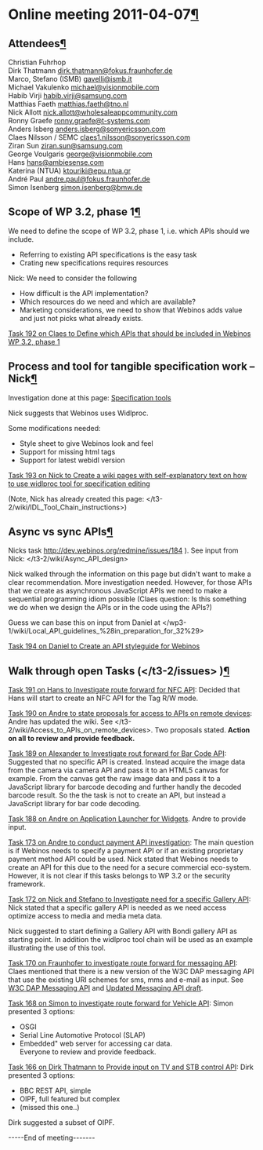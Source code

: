 Online meeting 2011-04-07[¶](#Online-meeting-2011-04-07)
========================================================

Attendees[¶](#Attendees)
------------------------

Christian Fuhrhop\
Dirk Thatmann <dirk.thatmann@fokus.fraunhofer.de>\
Marco, Stefano (ISMB) <gavelli@ismb.it>\
Michael Vakulenko <michael@visionmobile.com>\
Habib Virji <habib.virji@samsung.com>\
Matthias Faeth <matthias.faeth@tno.nl>\
Nick Allott <nick.allott@wholesaleappcommunity.com>\
Ronny Graefe <ronny.graefe@t-systems.com>\
Anders Isberg <anders.isberg@sonyericsson.com>\
Claes Nilsson / SEMC <claes1.nilsson@sonyericsson.com>\
Ziran Sun <ziran.sun@samsung.com>\
George Voulgaris <george@visionmobile.com>\
Hans <hans@ambiesense.com>\
Katerina (NTUA) <ktouriki@epu.ntua.gr>\
André Paul <andre.paul@fokus.fraunhofer.de>\
Simon Isenberg <simon.isenberg@bmw.de>

Scope of WP 3.2, phase 1[¶](#Scope-of-WP-32-phase-1)
----------------------------------------------------

We need to define the scope of WP 3.2, phase 1, i.e. which APIs should
we include.

-   Referring to existing API specifications is the easy task
-   Crating new specifications requires resources

Nick: We need to consider the following

-   How difficult is the API implementation?
-   Which resources do we need and which are available?
-   Marketing considerations, we need to show that Webinos adds value
    and just not picks what already exists.

[Task 192 on Claes to Define which APIs that should be included in
Webinos WP 3.2, phase 1](http://dev.webinos.org/redmine/issues/192)

Process and tool for tangible specification work – Nick[¶](#Process-and-tool-for-tangible-specification-work-–-Nick)
--------------------------------------------------------------------------------------------------------------------

Investigation done at this page: [Specification
tools](/wp3-1/wiki/Tools_%28for_specification_WIDLXML_creation%29)

Nick suggests that Webinos uses Widlproc.

Some modifications needed:

-   Style sheet to give Webinos look and feel
-   Support for missing html tags
-   Support for latest webidl version

[Task 193 on Nick to Create a wiki pages with self-explanatory text on
how to use widlproc tool for specification
editing](http://dev.webinos.org/redmine/issues/193)

(Note, Nick has already created this page:
</t3-2/wiki/IDL_Tool_Chain_instructions>)

Async vs sync APIs[¶](#Async-vs-sync-APIs)
------------------------------------------

Nicks task <http://dev.webinos.org/redmine/issues/184> ). See input from
Nick:
</t3-2/wiki/Async_API_design>

Nick walked through the information on this page but didn't want to make
a clear recommendation. More investigation needed. However, for those
APIs that we create as asynchronous JavaScript APIs we need to make a
sequential programming idiom possible (Claes question: Is this something
we do when we design the APIs or in the code using the APIs?)

Guess we can base this on input from Daniel at
</wp3-1/wiki/Local_API_guidelines_%28in_preparation_for_32%29>

[Task 194 on Daniel to Create an API styleguide for
Webinos](http://dev.webinos.org/redmine/issues/194)

Walk through open Tasks (</t3-2/issues> )[¶](#Walk-through-open-Tasks-httpdevwebinosorgredmineprojectst3-2issues-)
---------------------------------------------------------------------------------------------------------------------------------------------------------

[Task 191 on Hans to Investigate route forward for NFC
API](http://dev.webinos.org/redmine/issues/191): Decided that Hans will
start to create an NFC API for the Tag R/W mode.

[Task 190 on Andre to state proposals for access to APIs on remote
devices](http://dev.webinos.org/redmine/issues/190): Andre has updated
the wiki. See
</t3-2/wiki/Access_to_APIs_on_remote_devices>.
Two proposals stated. **Action on all to review and provide feedback.**

[Task 189 on Alexander to Investigate rout forward for Bar Code
API](http://dev.webinos.org/redmine/issues/189): Suggested that no
specific API is created. Instead acquire the image data from the camera
via camera API and pass it to an HTML5 canvas for example. From the
canvas get the raw image data and pass it to a JavaScript library for
barcode decoding and further handly the decoded barcode result. So the
the task is not to create an API, but instead a JavaScript library for
bar code decoding.

[Task 188 on Andre on Application Launcher for
Widgets](http://dev.webinos.org/redmine/issues/188). Andre to provide
input.

[Task 173 on Andre to conduct payment API
investigation](http://dev.webinos.org/redmine/issues/173): The main
question is if Webinos needs to specify a payment API or if an existing
proprietary payment method API could be used. Nick stated that Webinos
needs to create an API for this due to the need for a secure commercial
eco-system. However, it is not clear if this tasks belongs to WP 3.2 or
the security framework.

[Task 172 on Nick and Stefano to Investigate need for a specific Gallery
API](http://dev.webinos.org/redmine/issues/172): Nick stated that a
specific gallery API is needed as we need access optimize access to
media and media meta data.

Nick suggested to start defining a Gallery API with Bondi gallery API as
starting point. In addition the widlproc tool chain will be used as an
example illustrating the use of this tool.

[Task 170 on Fraunhofer to investigate route forward for messaging
API](http://dev.webinos.org/redmine/issues/170): Claes mentioned that
there is a new version of the W3C DAP messaging API that use the
existing URI schemes for sms, mms and e-mail as input. See [W3C DAP
Messaging API](http://dev.w3.org/2009/dap/messaging/) and [Updated
Messaging API
draft](http://lists.w3.org/Archives/Public/public-device-apis/2011Apr/0028.html).

[Task 168 on Simon to investigate route forward for Vehicle
API](http://dev.webinos.org/redmine/issues/168): Simon presented 3
options:

-   OSGI
-   Serial Line Automotive Protocol (SLAP)
-   Embedded" web server for accessing car data.\
    Everyone to review and provide feedback.

[Task 166 on Dirk Thatmann to Provide input on TV and STB control
API](http://dev.webinos.org/redmine/issues/166): Dirk presented 3
options:

-   BBC REST API, simple
-   OIPF, full featured but complex
-   (missed this one..)

Dirk suggested a subset of OIPF.

-----End of meeting-------

